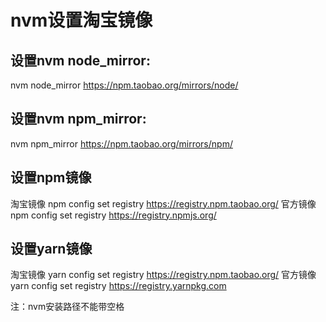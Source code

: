 # nvm设置淘宝镜像
## 设置nvm node_mirror:

nvm node_mirror https://npm.taobao.org/mirrors/node/
## 设置nvm npm_mirror:

nvm npm_mirror https://npm.taobao.org/mirrors/npm/

## 设置npm镜像

淘宝镜像
npm config set registry https://registry.npm.taobao.org/
官方镜像
npm config set registry https://registry.npmjs.org/

## 设置yarn镜像

淘宝镜像
yarn config set registry https://registry.npm.taobao.org/
官方镜像
yarn config set registry https://registry.yarnpkg.com

注：nvm安装路径不能带空格